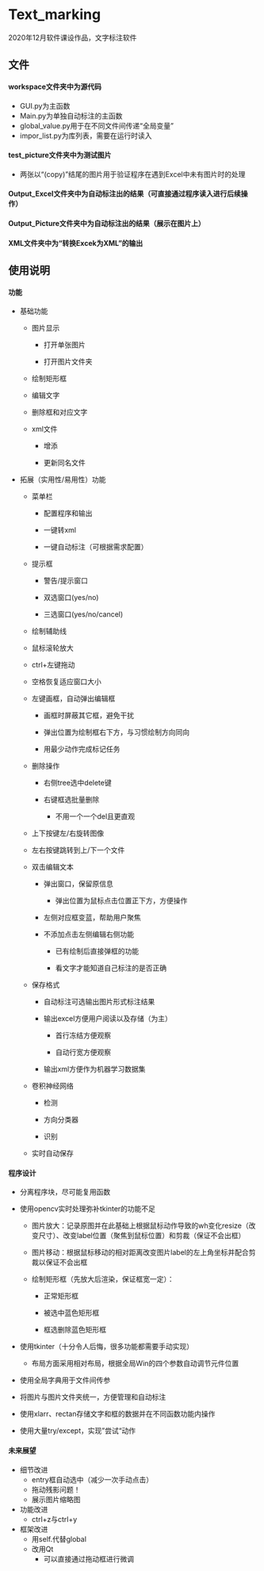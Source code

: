 # Text_marking

2020年12月软件课设作品，文字标注软件



## 文件

#### workspace文件夹中为源代码

- GUI.py为主函数
- Main.py为单独自动标注的主函数
- global_value.py用于在不同文件间传递“全局变量”
- impor_list.py为库列表，需要在运行时读入

#### test_picture文件夹中为测试图片

- 两张以“(copy)”结尾的图片用于验证程序在遇到Excel中未有图片时的处理

#### Output_Excel文件夹中为自动标注出的结果（可直接通过程序读入进行后续操作）

#### Output_Picture文件夹中为自动标注出的结果（展示在图片上）

#### XML文件夹中为“转换Excek为XML”的输出



## 使用说明

#### 功能

- 基础功能

  - 图片显示

    - 打开单张图片

    - 打开图片文件夹

  - 绘制矩形框

  - 编辑文字

  - 删除框和对应文字

  - xml文件

    - 增添

    - 更新同名文件

- 拓展（实用性/易用性）功能

  - 菜单栏

    - 配置程序和输出

    - 一键转xml

    - 一键自动标注（可根据需求配置）

  - 提示框

    - 警告/提示窗口

    - 双选窗口(yes/no)

    - 三选窗口(yes/no/cancel)

  - 绘制辅助线

  - 鼠标滚轮放大

  - ctrl+左键拖动

  - 空格恢复适应窗口大小

  - 左键画框，自动弹出编辑框

    - 画框时屏蔽其它框，避免干扰

    - 弹出位置为绘制框右下方，与习惯绘制方向同向

    - 用最少动作完成标记任务

  - 删除操作

    - 右侧tree选中delete键

    - 右键框选批量删除
      - 不用一个一个del且更直观

  - 上下按键左/右旋转图像

  - 左右按键跳转到上/下一个文件

  - 双击编辑文本

    - 弹出窗口，保留原信息
      - 弹出位置为鼠标点击位置正下方，方便操作

    - 左侧对应框变蓝，帮助用户聚焦

    - 不添加点击左侧编辑右侧功能

      - 已有绘制后直接弹框的功能

      - 看文字才能知道自己标注的是否正确

  - 保存格式

    - 自动标注可选输出图片形式标注结果

    - 输出excel方便用户阅读以及存储（为主）

      - 首行冻结方便观察

      - 自动行宽方便观察

    - 输出xml方便作为机器学习数据集

  - 卷积神经网络

    - 检测

    - 方向分类器

    - 识别

  - 实时自动保存



#### 程序设计

- 分离程序块，尽可能复用函数

- 使用opencv实时处理弥补tkinter的功能不足

  - 图片放大：记录原图并在此基础上根据鼠标动作导致的wh变化resize（改变尺寸）、改变label位置（聚焦到鼠标位置）和剪裁（保证不会出框）

  - 图片移动：根据鼠标移动的相对距离改变图片label的左上角坐标并配合剪裁以保证不会出框

  - 绘制矩形框（先放大后渲染，保证框宽一定）：

    - 正常矩形框

    - 被选中蓝色矩形框

    - 框选删除蓝色矩形框

- 使用tkinter（十分令人后悔，很多功能都需要手动实现）
  - 布局方面采用相对布局，根据全局Win的四个参数自动调节元件位置

- 使用全局字典用于文件间传参

- 将图片与图片文件夹统一，方便管理和自动标注

- 使用xlarr、rectan存储文字和框的数据并在不同函数功能内操作

- 使用大量try/except，实现”尝试“动作



#### 未来展望

- 细节改进
  - entry框自动选中（减少一次手动点击）
  - 拖动残影问题！
  - 展示图片缩略图
- 功能改进
  - ctrl+z与ctrl+y
- 框架改进
  - 用self.代替global
  - 改用Qt
    - 可以直接通过拖动框进行微调
